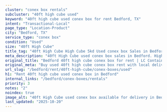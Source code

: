 ```yaml
---
cluster: "conex box rentals"
subcluster: "40ft high cube used"
keyword: "40ft high cube used conex box for rent Bedford, TX"
intent: "Transactional-Local"
page_type: "Location-Product"
city: "Bedford, TX"
service_type: "conex box"
condition: "Used"
size: "40ft High Cube"
title_tag: "40ft High Cube High Cube 5kd Used conex box Sales in Bedford | LC Container"
meta_description: "40ft High Cube used conex box sales in Bedford. High cube containers with extra height. Fast delivery, competitive pricing. Serving conex boxes area. Quote ID: GBZ. Call (214) 524-4168 for your free quote today."
original_title: "Bedford 40ft high cube conex box for rent | LC Container"
original_meta: "Buy used 40ft high cube conex box rent with local delivery in Bedford, TX. LC Container — local Since 2003. Request a fast quote today."
url_slug: "/bedford/rent/40ft-high-cube/conex-boxes/used"
h1: "Rent 40ft high cube used conex box in Bedford"
internal_links: "/bedford/conex-boxes/rentals"
priority: 3
notes: "2"
noindex: true
image_alt: "40ft High Cube used conex box available for delivery in Bedford"
last_updated: "2025-10-20"
---
```


<!-- TODO: Add unique city/inventory copy, images, and internal links here. -->
